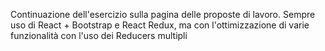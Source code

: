 Continuazione dell'esercizio sulla pagina delle proposte di lavoro.
Sempre uso di React + Bootstrap e React Redux, ma con l'ottimizzazione di varie funzionalità con l'uso dei Reducers multipli
